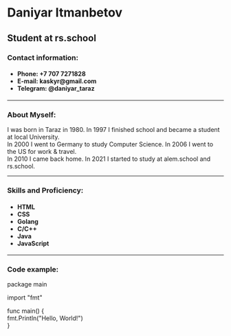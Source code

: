 <h1>Daniyar Itmanbetov</h1>
<h2>Student at rs.school</h2>
<h3>Contact information:</h3>
<h4><ul>
  <li>Phone: +7 707 7271828</li>
  <li>E-mail: kaskyr@gmail.com</li>
  <li>Telegram: @daniyar_taraz</li>
  </ul>
</h4><hr/>
<h3>About Myself:</h3>
I was born in Taraz in 1980. In 1997 I finished school and became a student at local University.<br>
In 2000 I went to Germany to study Computer Science. In 2006 I went to the US for work & travel.<br>
In 2010 I came back home. In 2021 I started to study at alem.school and rs.school.
<hr/>
<h3>Skills and Proficiency:</h3>
<h4><ul>
  <li>HTML</li>
  <li>CSS</li>
  <li>Golang</li>
  <li>C/C++</li>
  <li>Java</li>
  <li>JavaScript</li>
</ul></h4><hr/>
<h3>Code example:</h3>

package main<br>

import "fmt"<br>

func main() {<br>
<tab>  fmt.Println("Hello, World!")<br>
}<br>
